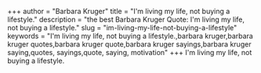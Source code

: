+++
author = "Barbara Kruger"
title = "I'm living my life, not buying a lifestyle."
description = "the best Barbara Kruger Quote: I'm living my life, not buying a lifestyle."
slug = "im-living-my-life-not-buying-a-lifestyle"
keywords = "I'm living my life, not buying a lifestyle.,barbara kruger,barbara kruger quotes,barbara kruger quote,barbara kruger sayings,barbara kruger saying,quotes, sayings,quote, saying, motivation"
+++
I'm living my life, not buying a lifestyle.
